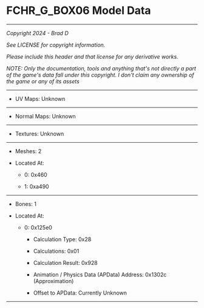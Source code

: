 # FCHR_G_BOX06 Model Data

---

*Copyright 2024 - Brad D*

*See LICENSE for copyright information.*

*Please include this header and that license for any derivative works.*

*NOTE: Only the documentation, tools and anything that's not directly a part of the game's data fall under this copyright. I don't claim any ownership of the game or any of its assets*

---


* UV Maps: Unknown

---

* Normal Maps: Unknown

---

* Textures: Unknown

---

* Meshes: 2

* Located At:

  * 0: 0x460

  * 1: 0xa490

---

* Bones: 1

* Located At:

  * 0: 0x125e0

    * Calculation Type: 0x28

    * Calculations: 0x01

    * Calculation Result: 0x928

    * Animation / Physics Data (APData) Address: 0x1302c (Approximation)

    * Offset to APData: Currently Unknown

---

